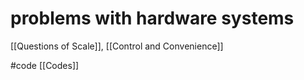 # problems with hardware systems

[[Questions of Scale]], [[Control and Convenience]]

#code [[Codes]] 